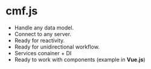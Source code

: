 # cmf.js
 - Handle any data model.
 - Connect to any server.
 - Ready for reactivity.
 - Ready for unidirectional workflow.
 - Services conainer + DI
 - Ready to work with components (example in **Vue.js**)

